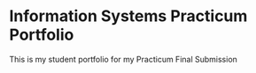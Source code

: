 # Information Systems Practicum Portfolio

This is my student portfolio for my Practicum Final Submission